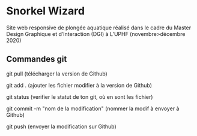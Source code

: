 # Snorkel Wizard

Site web responsive de plongée aquatique réalisé dans le cadre du Master Design Graphique et d’Interaction (DGI) à L’UPHF (novembre>décembre 2020)


## Commandes git

git pull                                             (télécharger la version de Github)

git add .                                            (ajouter les fichier modifier à la version de Github)

git status                                           (verifier le statut de ton git, où en sont les fichier)

git commit -m "nom de la modification"              (nommer la modif à envoyer à Github)

git push                                             (envoyer la modification sur Github)